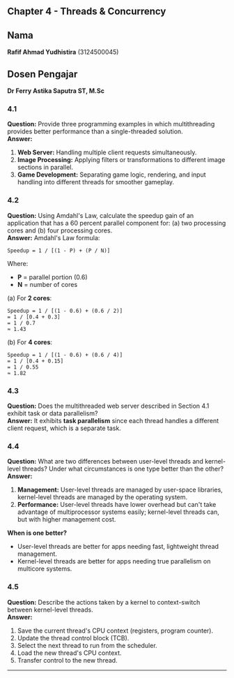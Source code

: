 ## Chapter 4 - Threads & Concurrency

## Nama
**Rafif Ahmad Yudhistira** (3124500045)

## Dosen Pengajar
**Dr Ferry Astika Saputra ST, M.Sc**

### 4.1
**Question:** Provide three programming examples in which multithreading provides better performance than a single-threaded solution.  
**Answer:**
1. **Web Server:** Handling multiple client requests simultaneously.
2. **Image Processing:** Applying filters or transformations to different image sections in parallel.
3. **Game Development:** Separating game logic, rendering, and input handling into different threads for smoother gameplay.

### 4.2
**Question:** Using Amdahl's Law, calculate the speedup gain of an application that has a 60 percent parallel component for:
(a) two processing cores and (b) four processing cores.  
**Answer:**
Amdahl's Law formula:

```
Speedup = 1 / [(1 - P) + (P / N)]
```
Where:
- **P** = parallel portion (0.6)
- **N** = number of cores

(a) For **2 cores**:
```
Speedup = 1 / [(1 - 0.6) + (0.6 / 2)]
= 1 / [0.4 + 0.3]
= 1 / 0.7
≈ 1.43
```

(b) For **4 cores**:
```
Speedup = 1 / [(1 - 0.6) + (0.6 / 4)]
= 1 / [0.4 + 0.15]
= 1 / 0.55
≈ 1.82
```

### 4.3
**Question:** Does the multithreaded web server described in Section 4.1 exhibit task or data parallelism?  
**Answer:**
It exhibits **task parallelism** since each thread handles a different client request, which is a separate task.

### 4.4
**Question:** What are two differences between user-level threads and kernel-level threads? Under what circumstances is one type better than the other?  
**Answer:**
1. **Management:** User-level threads are managed by user-space libraries, kernel-level threads are managed by the operating system.
2. **Performance:** User-level threads have lower overhead but can't take advantage of multiprocessor systems easily; kernel-level threads can, but with higher management cost.

**When is one better?**
- User-level threads are better for apps needing fast, lightweight thread management.
- Kernel-level threads are better for apps needing true parallelism on multicore systems.

### 4.5
**Question:** Describe the actions taken by a kernel to context-switch between kernel-level threads.  
**Answer:**
1. Save the current thread's CPU context (registers, program counter).
2. Update the thread control block (TCB).
3. Select the next thread to run from the scheduler.
4. Load the new thread's CPU context.
5. Transfer control to the new thread.

---
